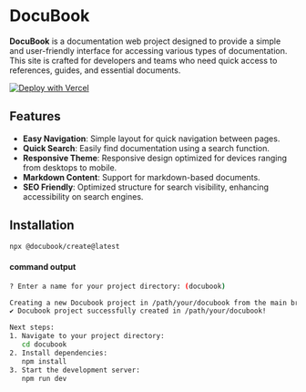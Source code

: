 # DocuBook

**DocuBook** is a documentation web project designed to provide a simple and user-friendly interface for accessing various types of documentation. This site is crafted for developers and teams who need quick access to references, guides, and essential documents.

[![Deploy with
Vercel](https://vercel.com/button)](https://vercel.com/import/project?template=https://github.com/DocuBook/docubook)

## Features

- **Easy Navigation**: Simple layout for quick navigation between pages.
- **Quick Search**: Easily find documentation using a search function.
- **Responsive Theme**: Responsive design optimized for devices ranging from desktops to mobile.
- **Markdown Content**: Support for markdown-based documents.
- **SEO Friendly**: Optimized structure for search visibility, enhancing accessibility on search engines.

## Installation

```bash
npx @docubook/create@latest
```

#### command output

```bash
? Enter a name for your project directory: (docubook)

Creating a new Docubook project in /path/your/docubook from the main branch...
✔ Docubook project successfully created in /path/your/docubook!

Next steps:
1. Navigate to your project directory:
   cd docubook
2. Install dependencies:
   npm install
3. Start the development server:
   npm run dev
```
